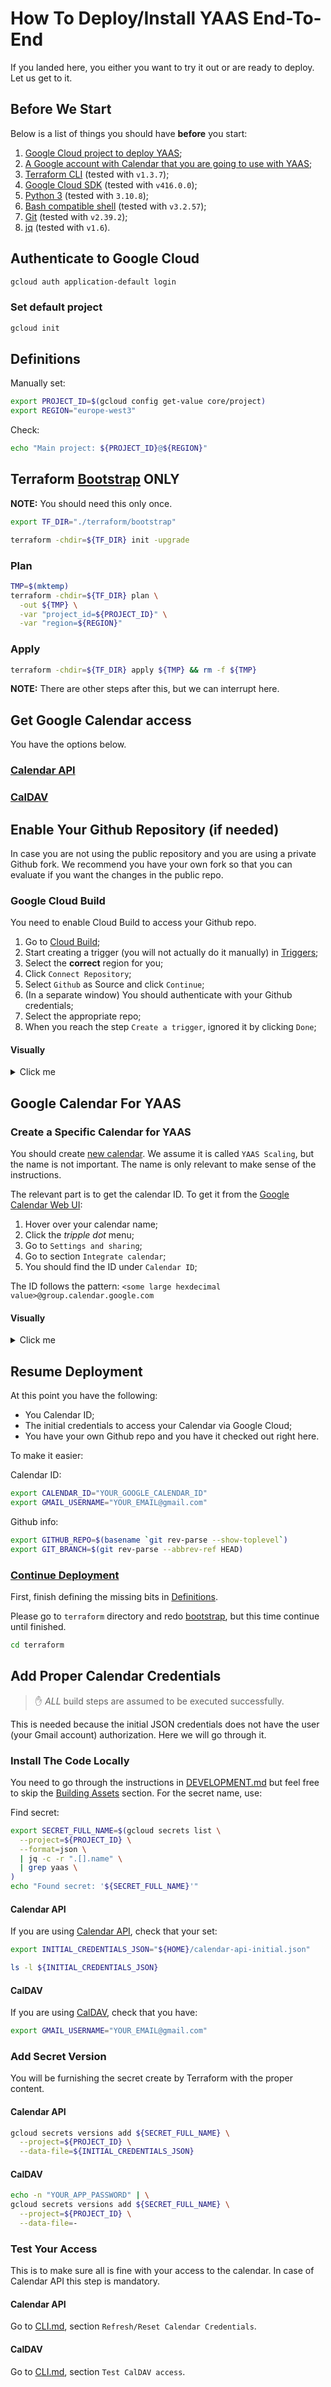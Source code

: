 # How To Deploy/Install YAAS End-To-End

If you landed here, you either you want to try it out or are ready to deploy.
Let us get to it.

## Before We Start

Below is a list of things you should have **before** you start:
1. [Google Cloud project to deploy YAAS](https://cloud.google.com/resource-manager/docs/creating-managing-projects);
1. [A Google account with Calendar that you are going to use with YAAS](https://support.google.com/mail/answer/56256?hl=en);
1. [Terraform CLI](https://developer.hashicorp.com/terraform/downloads) (tested with `v1.3.7`);
1. [Google Cloud SDK](https://cloud.google.com/sdk) (tested with `v416.0.0`);
1. [Python 3](https://www.python.org/downloads/) (tested with `3.10.8`);
1. [Bash compatible shell](https://www.gnu.org/software/bash/) (tested with `v3.2.57`);
1. [Git](https://git-scm.com/) (tested with `v2.39.2`);
1. [jq](https://stedolan.github.io/jq/) (tested with `v1.6`).

## Authenticate to Google Cloud

```bash
gcloud auth application-default login
```

### Set default project

```bash
gcloud init
```

## Definitions

Manually set:

```bash
export PROJECT_ID=$(gcloud config get-value core/project)
export REGION="europe-west3"
```

Check:

```bash
echo "Main project: ${PROJECT_ID}@${REGION}"
```

## Terraform [Bootstrap](./terraform/README.md#bootstrap) ONLY

**NOTE:** You should need this only once.

```bash
export TF_DIR="./terraform/bootstrap"
```

```bash
terraform -chdir=${TF_DIR} init -upgrade
```

### Plan

```bash
TMP=$(mktemp)
terraform -chdir=${TF_DIR} plan \
  -out ${TMP} \
  -var "project_id=${PROJECT_ID}" \
  -var "region=${REGION}"
```

### Apply

```bash
terraform -chdir=${TF_DIR} apply ${TMP} && rm -f ${TMP}
```

**NOTE:** There are other steps after this, but we can interrupt here.

## Get Google Calendar access

You have the options below.

### [Calendar API](./GOOGLE_CALENDAR_API.md)

### [CalDAV](./GOOGLE_CALDAV.md)

## Enable Your Github Repository (if needed)

In case you are not using the public repository and you are using a private Github fork.
We recommend you have your own fork so that you can evaluate if you want the changes in the public repo.

### Google Cloud Build

You need to enable Cloud Build to access your Github repo.

1. Go to [Cloud Build](https://console.cloud.google.com/cloud-build/builds);
1. Start creating a trigger (you will not actually do it manually) in [Triggers](https://console.cloud.google.com/cloud-build/triggers);
1. Select the **correct** region for you;
1. Click ``Connect Repository``;
1. Select ``Github`` as Source and click ``Continue``;
1. (In a separate window) You should authenticate with your Github credentials;
1. Select the appropriate repo;
1. When you reach the step ``Create a trigger``, ignored it by clicking ``Done``;

#### Visually
<details>
<summary>Click me</summary>

Region in ``Triggers``:

![region](./doc/build/github/1-build-trigger-region.png)

Click ``Connect Repository``:

![connect](./doc/build/github/2-build-connect.png)

Select ``Github``:

![github](./doc/build/github/3-build-github.png)

Authenticate at ``Github``:

![auth](./doc/build/github/4-build-github-auth.png)

Select a repo:

![repo](./doc/build/github/5-build-select-repo.png)

Done:

![done](./doc/build/github/6-build-done.png)
</details>

## Google Calendar For YAAS

### Create a Specific Calendar for YAAS

You should create [new calendar](https://support.google.com/calendar/answer/37095?hl=en).
We assume it is called ``YAAS Scaling``, but the name is not important.
The name is only relevant to make sense of the instructions.

The relevant part is to get the calendar ID.
To get it from the [Google Calendar Web UI](https://calendar.google.com/calendar):

1. Hover over your calendar name;
1. Click the _tripple dot_ menu;
1. Go to ``Settings and sharing``;
1. Go to section ``Integrate calendar``;
1. You should find the ID under ``Calendar ID``;

The ID follows the pattern: ``<some large hexdecimal value>@group.calendar.google.com``

#### Visually

<details>
<summary>Click me</summary>

_Tripple dot_ menu:

![tripple-dot](./doc/calendar/new/1-calendar-tripple-dot.png)


Calendar ID:

![calendar-id](./doc/calendar/new/2-calendar-integrate-calendar.png)

</details>

## Resume Deployment

At this point you have the following:

- You Calendar ID;
- The initial credentials to access your Calendar via Google Cloud;
- You have your own Github repo and you have it checked out right here.

To make it easier:

Calendar ID:

```bash
export CALENDAR_ID="YOUR_GOOGLE_CALENDAR_ID"
export GMAIL_USERNAME="YOUR_EMAIL@gmail.com"
```

Github info:

```bash
export GITHUB_REPO=$(basename `git rev-parse --show-toplevel`)
export GIT_BRANCH=$(git rev-parse --abbrev-ref HEAD)
```

### [Continue Deployment](./terraform/README.md#bootstrap)

First, finish defining the missing bits in [Definitions](./terraform/README.md#definitions).

Please go to ``terraform`` directory and redo [bootstrap](./terraform/README.md#bootstrap),
but this time continue until finished.

```bash
cd terraform
```

## Add Proper Calendar Credentials

> :hand: *ALL* build steps are assumed to be executed successfully.

This is needed because the initial JSON credentials does not have the user (your Gmail account) authorization.
Here we will go through it.

### Install The Code Locally

You need to go through the instructions in [DEVELOPMENT.md](./DEVELOPMENT.md) but feel free to skip the [Building Assets](./DEVELOPMENT.md#building-assets) section.
For the secret name, use:

Find secret:

```bash
export SECRET_FULL_NAME=$(gcloud secrets list \
  --project=${PROJECT_ID} \
  --format=json \
  | jq -c -r ".[].name" \
  | grep yaas \
)
echo "Found secret: '${SECRET_FULL_NAME}'"
```

#### Calendar API

If you are using [Calendar API](./GOOGLE_CALENDAR_API.md), check that your set:

```bash
export INITIAL_CREDENTIALS_JSON="${HOME}/calendar-api-initial.json"

ls -l ${INITIAL_CREDENTIALS_JSON}
```

#### CalDAV

If you are using [CalDAV](./GOOGLE_CALDAV.md), check that you have:

```bash
export GMAIL_USERNAME="YOUR_EMAIL@gmail.com"
```

### Add Secret Version

You will be furnishing the secret create by Terraform with the proper content.

#### Calendar API

```bash
gcloud secrets versions add ${SECRET_FULL_NAME} \
  --project=${PROJECT_ID} \
  --data-file=${INITIAL_CREDENTIALS_JSON}
```

#### CalDAV

```bash
echo -n "YOUR_APP_PASSWORD" | \
gcloud secrets versions add ${SECRET_FULL_NAME} \
  --project=${PROJECT_ID} \
  --data-file=-
```

### Test Your Access

This is to make sure all is fine with your access to the calendar.
In case of Calendar API this step is mandatory.

#### Calendar API

Go to [CLI.md](./code/cli/CLI.md#refreshreset-calendar-credentials), section ``Refresh/Reset Calendar Credentials``.

#### CalDAV

Go to [CLI.md](./code/cli/CLI.md#test-caldav-access), section ``Test CalDAV access``.
